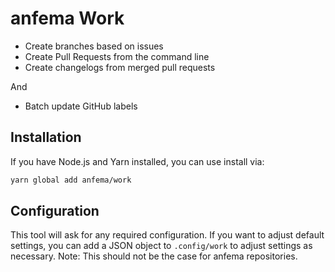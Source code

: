 # anfema Work

- Create branches based on issues
- Create Pull Requests from the command line
- Create changelogs from merged pull requests

And

- Batch update GitHub labels


## Installation

If you have Node.js and Yarn installed, you can use install via:

```sh
yarn global add anfema/work
```


## Configuration

This tool will ask for any required configuration. If you want to adjust default settings, you can add a JSON object to `.config/work` to adjust settings as necessary. Note: This should not be the case for anfema repositories.

